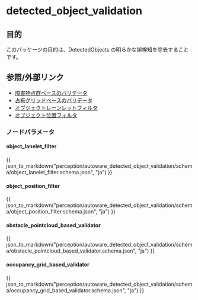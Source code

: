 # detected_object_validation

## 目的

このパッケージの目的は、DetectedObjects の明らかな誤検知を除去することです。

## 参照/外部リンク

- [障害物点群ベースのバリデータ](obstacle-pointcloud-based-validator-ja.md)
- [占有グリッドベースのバリデータ](occupancy-grid-based-validator-ja.md)
- [オブジェクトレーンレットフィルタ](object-lanelet-filter-ja.md)
- [オブジェクト位置フィルタ](object-position-filter-ja.md)

### ノードパラメータ

#### object_lanelet_filter

{{ json_to_markdown("perception/autoware_detected_object_validation/schema/object_lanelet_filter.schema.json", "ja") }}

#### object_position_filter

{{ json_to_markdown("perception/autoware_detected_object_validation/schema/object_position_filter.schema.json", "ja") }}

#### obstacle_pointcloud_based_validator

{{ json_to_markdown("perception/autoware_detected_object_validation/schema/obstacle_pointcloud_based_validator.schema.json", "ja") }}

#### occupancy_grid_based_validator

{{ json_to_markdown("perception/autoware_detected_object_validation/schema/occupancy_grid_based_validator.schema.json", "ja") }}

